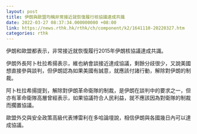 ```yaml
---
layout: post
title: 伊朗與歐盟均稱非常接近就恢復履行核協議達成共識
date: 2022-03-27 08:37:34.000000000 +08:00
link: https://news.rthk.hk/rthk/ch/component/k2/1641110-20220327.htm
categories: rthk
---
```


伊朗和歐盟都表示，非常接近就恢復履行2015年伊朗核協議達成共識。

伊朗外長阿卜杜拉希揚表示，維也納會談接近達成協議，剩餘分歧很少，又說美國想直接參與談判，但伊朗認為如果美國有誠意，就應該付諸行動，解除對伊朗的制裁。

阿卜杜拉希揚提到，解除對伊朗革命衛隊的制裁，是伊朗在談判中的要求之一，但亦有革命衛隊高層曾經表示，如果協議符合人民利益，就不應該因為對衛隊的制裁而擱置協議。

歐盟外交與安全政策高級代表博雷利在多哈論壇說，相信伊朗與各國幾日內可以達成協議。
